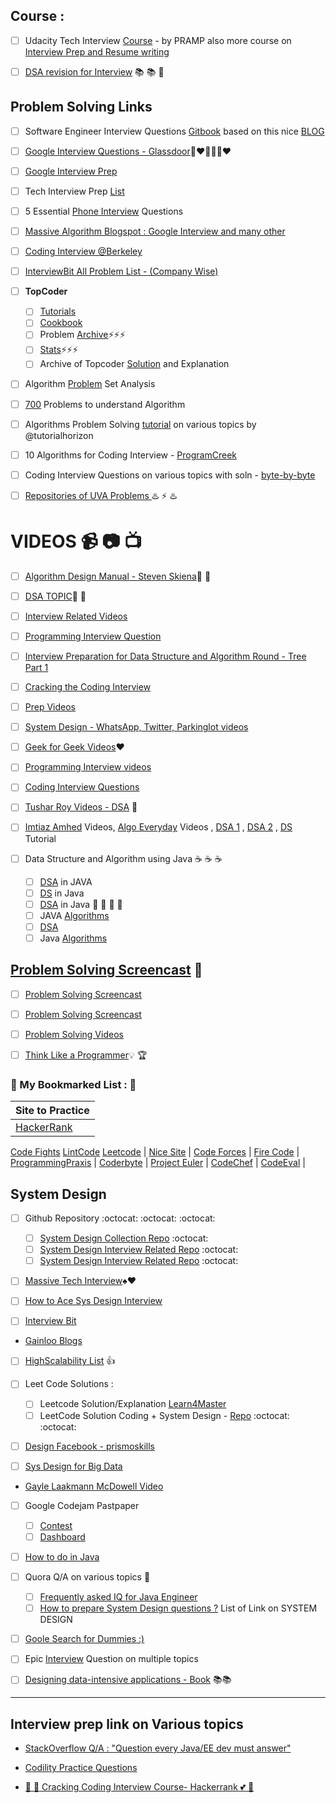 
## Course :
- [ ] Udacity Tech Interview [Course](https://www.udacity.com/course/technical-interview--ud513) - by PRAMP also more course on [Interview Prep and Resume writing](https://www.udacity.com/courses/career)
- [ ] [DSA revision for Interview](http://www.columbia.edu/~jxz2101/) :books: :books: :book: 


## Problem Solving Links
- [ ] Software Engineer Interview Questions [Gitbook](https://orrsella.gitbooks.io/soft-eng-interview-prep/content/) based on this nice [BLOG](https://orrsella.com/2016/05/14/preparing-for-a-facebook-google-software-engineer-interview/)
- [ ] [Google Interview Questions - Glassdoor](https://www.glassdoor.com/Interview/Google-Interview-Questions-E9079.htm):blue_heart::heart::yellow_heart::blue_heart::green_heart::heart:
- [ ] [Google Interview Prep](http://blog.gainlo.co/index.php/category/google-interview-preparation/)
- [ ] Tech Interview Prep [List](https://hackmd.io/s/SJIV-n7B)
- [ ] 5 Essential [Phone Interview](https://sites.google.com/site/steveyegge2/five-essential-phone-screen-questions) Questions
- [ ] [Massive Algorithm Blogspot : Google Interview and many other](http://massivealgorithms.blogspot.com/search/label/Google%20Interview)
- [ ] [Coding Interview @Berkeley](https://sites.google.com/site/codeinterviewberkeley/)
- [ ] [InterviewBit All Problem List - (Company Wise)](https://www.interviewbit.com/all-problem-list/)
- [ ] **TopCoder**
  - [ ] [Tutorials](https://www.topcoder.com/community/data-science/data-science-tutorials/)
  - [ ] [Cookbook](https://apps.topcoder.com/forums/?module=Category&categoryID=4532)
  - [ ] Problem [Archive](https://community.topcoder.com/tc?module=ProblemArchive&sr=&er=&sc=&sd=&class=&cat=Search&div1l=&div2l=&mind1s=&mind2s=&maxd1s=&maxd2s=&wr=):zap::zap::zap:
  - [ ] [Stats](https://community.topcoder.com/stat?c=last_match):zap::zap::zap:
  - [ ] Archive of Topcoder [Solution](http://web.eecs.utk.edu/~plank/topcoder-writeups/) and Explanation
- [ ] Algorithm [Problem](https://apps.topcoder.com/wiki/display/tc/Algorithm+Problem+Set+Analysis) Set Analysis
- [ ] [700](http://praveendhinwacoding.blogspot.in/2013/06/700-problems-to-understand-you-complete.html) Problems to understand Algorithm
- [ ] Algorithms Problem Solving [tutorial](http://algorithms.tutorialhorizon.com/) on various topics by @tutorialhorizon

- [ ] 10 Algorithms for Coding Interview - [ProgramCreek](https://www.programcreek.com/2012/11/top-10-algorithms-for-coding-interview/)
- [ ] Coding Interview Questions on various topics with soln - [byte-by-byte](https://www.byte-by-byte.com/coding-interview-questions/)
- [ ] [Repositories of UVA Problems ](https://uva.onlinejudge.org/)  :hotsprings: :zap: :hotsprings:

# VIDEOS :video_camera: :camera: :tv: 
- [ ]  [Algorithm Design Manual - Steven Skiena](https://www.youtube.com/playlist?list=PLOtl7M3yp-DV69F32zdK7YJcNXpTunF2b):bookmark: :book: 
- [ ]  [DSA TOPIC](https://www.youtube.com/channel/UCmY63R8Xn20c6uIzcGgmI9A):cop: :metal: 
- [ ]  [Interview Related Videos](https://www.youtube.com/channel/UCZSfwNcYIpqO8B9wnBg4HWA)
- [ ]  [Programming Interview Question](https://www.youtube.com/playlist?list=PLamzFoFxwoNjPfxzaWqs7cZGsPYy0x_gI)
- [ ]  [Interview Preparation for Data Structure and Algorithm Round - Tree Part 1](https://www.youtube.com/watch?v=TpMmcEwW524&t=1793s)
- [ ]  [Cracking the Coding Interview](https://www.youtube.com/watch?v=4NIb9l3imAo&t=42s)
- [ ]  [Prep Videos](https://www.youtube.com/channel/UCxX9wt5FWQUAAz4UrysqK9A/videos)
- [ ]  [System Design - WhatsApp, Twitter, Parkinglot videos](https://www.youtube.com/channel/UC-vYrOAmtrx9sBzJAf3x_xw/videos)
- [ ] [Geek for Geek Videos](https://www.youtube.com/watch?v=il_t1WVLNxk&list=PLqM7alHXFySGqCvcwfqqMrteqWukz9ZoE):hearts: 
- [ ] [Programming Interview videos](https://www.youtube.com/user/mycodeschool/videos)
- [ ] [Coding Interview Questions](https://www.youtube.com/playlist?list=PLNmW52ef0uwsjnM06LweaYEZr-wjPKBnj)
- [ ] [Tushar Roy Videos - DSA](https://www.youtube.com/user/tusharroy2525)  :wave:


- [ ] [Imtiaz Amhed](https://www.youtube.com/channel/UCu4mLxrAkMEcjK9N1yJOxyA/videos) Videos, [Algo Everyday](https://www.youtube.com/user/vivekanandkhyade/videos) Videos , [DSA 1](https://www.youtube.com/playlist?list=PLkGAai-LjzyO6ceCuzRP7uJUEFl5oDYrf) , [DSA 2](https://www.youtube.com/playlist?list=PLkGAai-LjzyNg7SsHWA7QzdRSYX1Kt39T) , [DS](https://www.youtube.com/playlist?list=PLVlQHNRLflP_OxF1QJoGBwH_TnZszHR_j) Tutorial
- [ ] Data Structure and Algorithm using Java :coffee: :coffee: :coffee:
  - [ ] [DSA](https://www.youtube.com/playlist?list=PLpPXw4zFa0uKKhaSz87IowJnOTzh9tiBk) in JAVA 
  - [ ] [DS](https://www.youtube.com/playlist?list=PLJNHMXKkK6-iwEPDDt0mayHlNDqIpoS6M) in Java 
  - [ ] [DSA](https://www.youtube.com/playlist?list=PL6Zs6LgrJj3tDXv8a_elC6eT_4R5gfX4d) in Java  :100: :100: :100: :100:
  - [ ] JAVA [Algorithms](https://www.youtube.com/playlist?list=PLGLfVvz_LVvReUrWr94U-ZMgjYTQ538nT) 
  - [ ] [DSA](https://www.youtube.com/playlist?list=PLs8TmeZHJEeF2UMA8KCI6g0BMDrVUgB0r) 
  - [ ] Java [Algorithms](https://www.youtube.com/playlist?list=PLfi5oI2EMygMPYRQf-UD4BOWrU4UJ_-2I) 

## [Problem Solving Screencast](https://www.youtube.com/user/petrmitrichev/videos) :movie_camera:
- [ ] [Problem Solving Screencast](https://www.youtube.com/channel/UCjlLfxSPkYluCDetlwbLpjQ)
- [ ] [Problem Solving Screencast](https://www.youtube.com/user/Endagorion/videos)
- [ ] [Problem Solving Videos](https://www.youtube.com/channel/UC5sUXTFSRkZSCcGGxE7LQDQ/videos)

- [ ] [Think Like a Programmer](https://www.youtube.com/playlist?list=PLKQ5LYb497AZIZe9dBWy8GwLluVaMQVj0):bulb: :trophy:

### :thought_balloon: My Bookmarked List : :thought_balloon:


**Site to Practice** |
------------- |
[HackerRank](https://www.hackerrank.com/)  |
[Code Fights](https://codefights.com/)
[LintCode](http://www.lintcode.com/)
[Leetcode](https://leetcode.com/) |
[Nice Site](http://n00tc0d3r.blogspot.com/) |
[Code Forces](http://codeforces.com/) |
[Fire Code](https://www.firecode.io/pages/home) |
[ProgrammingPraxis](https://programmingpraxis.com/) |
[Coderbyte](https://coderbyte.com/) |
[Project Euler](https://projecteuler.net/) |
[CodeChef](https://www.codechef.com/) |
[CodeEval](https://www.codeeval.com/) |




## System Design 
- [ ] Github Repository :octocat: :octocat: :octocat:
  - [ ] [System Design Collection Repo](https://github.com/donnemartin/system-design-primer) :octocat:
  - [ ] [System Design Interview Related Repo](https://github.com/checkcheckzz/system-design-interview) :octocat:
  - [ ] [System Design Interview Related Repo](https://github.com/shashank88/system_design) :octocat:

- [ ] [Massive Tech Interview](http://massivetechinterview.blogspot.com/2015/06/algorithm-how-to-count-number-of.html):spades::hearts:

- [ ] [How to Ace Sys Design Interview](https://www.palantir.com/how-to-ace-a-systems-design-interview/)

- [ ] [Interview Bit](https://www.interviewbit.com/courses/system-design/topics/storage-scalability/)

* [Gainloo Blogs](http://blog.gainlo.co/index.php/category/system-design-interview-questions/)
- [ ] [HighScalability List](http://highscalability.com/all-time-favorites/) :+1:

- [ ] Leet Code Solutions :
  - [ ] Leetcode Solution/Explanation [Learn4Master](http://www.learn4master.com/data-structures/hashtable/leetcode-lru-cache-solution-in-java)
  - [ ] LeetCode Solution Coding + System Design - [Repo](https://github.com/zxqiu/leetcode-lintcode) :octocat: :octocat:

- [ ] [Design Facebook - prismoskills](http://prismoskills.appspot.com/lessons/System_Design_and_Big_Data/Chapter_08_-_Designing_Facebook.jsp)

- [ ] [Sys Design for Big Data](http://n00tc0d3r.blogspot.com/2013/09/big-data-consistent-hashing.html)

* [Gayle Laakmann McDowell Video](https://www.youtube.com/results?search_query=Gayle+Laakmann+McDowell)

- [ ] Google Codejam Pastpaper
  - [ ] [Contest](https://code.google.com/codejam/contests.html)
  - [ ] [Dashboard](https://code.google.com/codejam/contest/7234486/dashboard)

- [ ] [How to do in Java](http://howtodoinjava.com/java-best-practices/)

- [ ] Quora Q/A on various topics :speech_balloon:
  - [ ] [Frequently asked IQ for Java Engineer](https://www.quora.com/Which-are-the-frequently-asked-interview-questions-for-Java-Engineers)
  - [ ] [How to prepare System Design questions ?](https://www.quora.com/How-do-I-prepare-to-answer-design-questions-in-a-technical-interview) List of Link on SYSTEM DESIGN 
- [ ] [Goole Search for Dummies :) ](https://www.google.com/webhp?sourceid=chrome-instant&ion=1&espv=2&ie=UTF-8#q=system%20design%20interview%20questions)


- [ ] Epic [Interview](http://katemats.com/interview-questions/) Question on multiple topics
- [ ] [Designing data-intensive applications - Book](http://www.321cyb.com/Designing%20Data-Intensive%20Applications.pdf) :books::books:
--- 

## Interview prep link on Various topics

* [StackOverflow Q/A : "Question every Java/EE dev must answer"](http://stackoverflow.com/questions/2114212/questions-every-good-java-java-ee-developer-should-be-able-to-answer)
* [Codility Practice Questions](https://codility.com/programmers/lessons/1-iterations/)

* [:angel: :sparkling_heart: Cracking Coding Interview Course- Hackerrank :two_hearts:  :purple_heart:](https://www.hackerrank.com/domains/tutorials/cracking-the-coding-interview)
